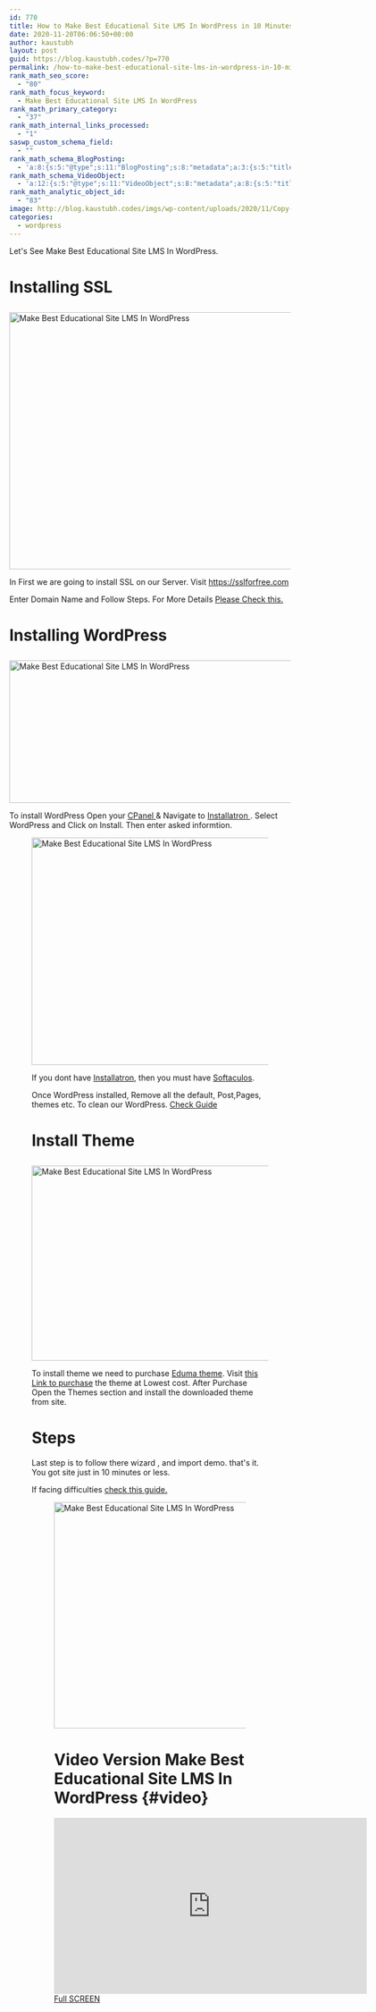 ```yaml
---
id: 770
title: How to Make Best Educational Site LMS In WordPress in 10 Minutes?
date: 2020-11-20T06:06:50+00:00
author: kaustubh
layout: post
guid: https://blog.kaustubh.codes/?p=770
permalink: /how-to-make-best-educational-site-lms-in-wordpress-in-10-minutes/
rank_math_seo_score:
  - "80"
rank_math_focus_keyword:
  - Make Best Educational Site LMS In WordPress
rank_math_primary_category:
  - "37"
rank_math_internal_links_processed:
  - "1"
saswp_custom_schema_field:
  - ""
rank_math_schema_BlogPosting:
  - 'a:8:{s:5:"@type";s:11:"BlogPosting";s:8:"metadata";a:3:{s:5:"title";s:7:"Article";s:4:"type";s:8:"template";s:9:"isPrimary";b:1;}s:8:"headline";s:11:"%seo_title%";s:11:"description";s:17:"%seo_description%";s:13:"datePublished";s:20:"%date(Y-m-dTH:i:sP)%";s:12:"dateModified";s:24:"%modified(Y-m-dTH:i:sP)%";s:5:"image";a:2:{s:5:"@type";s:11:"ImageObject";s:3:"url";s:16:"%post_thumbnail%";}s:6:"author";a:2:{s:5:"@type";s:6:"Person";s:4:"name";s:6:"%name%";}}'
rank_math_schema_VideoObject:
  - 'a:12:{s:5:"@type";s:11:"VideoObject";s:8:"metadata";a:8:{s:5:"title";s:5:"Video";s:4:"type";s:8:"template";s:9:"shortcode";s:15:"s-605750e56c268";s:9:"isPrimary";b:0;s:23:"reviewLocationShortcode";s:24:"[rank_math_rich_snippet]";s:8:"category";s:12:"%categories%";s:4:"tags";s:6:"%tags%";s:15:"isAutoGenerated";b:1;}s:4:"name";s:11:"%seo_title%";s:11:"description";s:17:"%seo_description%";s:10:"uploadDate";s:10:"2020-11-21";s:12:"thumbnailUrl";s:16:"%post_thumbnail%";s:8:"embedUrl";s:56:"https://www.youtube.com/embed/H_0CrDBZApM?feature=oembed";s:10:"contentUrl";s:0:"";s:8:"duration";s:8:"PT12M36S";s:5:"width";s:4:"1280";s:6:"height";s:3:"720";s:16:"isFamilyFriendly";b:1;}'
rank_math_analytic_object_id:
  - "83"
image: http://blog.kaustubh.codes/imgs/wp-content/uploads/2020/11/Copy-of-how-to-create-aws-ec2-instance.png
categories:
  - wordpress
---
```

Let's See Make Best Educational Site LMS In WordPress.

# Installing SSL<figure class="wp-block-image size-large">

<img loading="lazy" width="1024" height="460" src="http://blog.kaustubh.codes/imgs/wp-content/uploads/2020/11/image-11-1024x460.png" alt="Make Best Educational Site LMS In WordPress" class="wp-image-776" srcset="https://blog.kaustubh.codes/imgs/wp-content/uploads/2020/11/image-11-1024x460.png 1024w, https://blog.kaustubh.codes/imgs/wp-content/uploads/2020/11/image-11-300x135.png 300w, https://blog.kaustubh.codes/imgs/wp-content/uploads/2020/11/image-11-768x345.png 768w, https://blog.kaustubh.codes/imgs/wp-content/uploads/2020/11/image-11.png 1104w" sizes="(max-width: 1024px) 100vw, 1024px" /> 

In First we are going to install SSL on our Server. Visit <a aria-label="https://sslforfree.com (opens in a new tab)" href="https://sslforfree.com" target="_blank" rel="noreferrer noopener nofollow" class="rank-math-link">https://sslforfree.com</a>

Enter Domain Name and Follow Steps. For More Details [Please Check this.](#video)

# Installing WordPress<figure class="wp-block-image size-large">

<img loading="lazy" width="648" height="255" src="http://blog.kaustubh.codes/imgs/wp-content/uploads/2020/11/image-12.png" alt="Make Best Educational Site LMS In WordPress" class="wp-image-777" srcset="https://blog.kaustubh.codes/imgs/wp-content/uploads/2020/11/image-12.png 648w, https://blog.kaustubh.codes/imgs/wp-content/uploads/2020/11/image-12-300x118.png 300w" sizes="(max-width: 648px) 100vw, 648px" /> 

To install WordPress Open your <a aria-label="CPanel  (opens in a new tab)" href="https://en.wikipedia.org/wiki/CPANEL" rel="noreferrer noopener nofollow" target="_blank" class="rank-math-link">CPanel </a>& Navigate to <a aria-label="Installatron  (opens in a new tab)" href="https://en.wikipedia.org/wiki/Installatron" target="_blank" rel="noreferrer noopener nofollow" class="rank-math-link">Installatron </a>. Select WordPress and Click on Install. Then enter asked informtion.<figure class="wp-block-image size-large">

<img loading="lazy" width="1024" height="407" src="http://blog.kaustubh.codes/imgs/wp-content/uploads/2020/11/image-13-1024x407.png" alt="Make Best Educational Site LMS In WordPress" class="wp-image-778" srcset="https://blog.kaustubh.codes/imgs/wp-content/uploads/2020/11/image-13-1024x407.png 1024w, https://blog.kaustubh.codes/imgs/wp-content/uploads/2020/11/image-13-300x119.png 300w, https://blog.kaustubh.codes/imgs/wp-content/uploads/2020/11/image-13-768x305.png 768w, https://blog.kaustubh.codes/imgs/wp-content/uploads/2020/11/image-13.png 1112w" sizes="(max-width: 1024px) 100vw, 1024px" /> 

If you dont have <a rel="noreferrer noopener" href="https://en.wikipedia.org/wiki/Installatron" target="_blank">Installatron</a>, then you must have <a aria-label="Softaculos (opens in a new tab)" href="https://en.wikipedia.org/wiki/Softaculos" target="_blank" rel="noreferrer noopener nofollow" class="rank-math-link">Softaculos</a>.

Once WordPress installed, Remove all the default, Post,Pages, themes etc. To clean our WordPress. [Check Guide](#video)

# Install Theme<figure class="wp-block-image size-large">

<img loading="lazy" width="1024" height="349" src="http://blog.kaustubh.codes/imgs/wp-content/uploads/2020/11/image-14-1024x349.png" alt="Make Best Educational Site LMS In WordPress" class="wp-image-779" srcset="https://blog.kaustubh.codes/imgs/wp-content/uploads/2020/11/image-14-1024x349.png 1024w, https://blog.kaustubh.codes/imgs/wp-content/uploads/2020/11/image-14-300x102.png 300w, https://blog.kaustubh.codes/imgs/wp-content/uploads/2020/11/image-14-768x262.png 768w, https://blog.kaustubh.codes/imgs/wp-content/uploads/2020/11/image-14.png 1110w" sizes="(max-width: 1024px) 100vw, 1024px" /> 

To install theme we need to purchase <a href="http://Kaustubh K..com/eduma" target="_blank" aria-label=" (opens in a new tab)" rel="noreferrer noopener sponsored" class="rank-math-link">Eduma theme</a>. Visit <a href="http://Kaustubh K..com/eduma" target="_blank" aria-label=" (opens in a new tab)" rel="noreferrer noopener sponsored" class="rank-math-link">this Link to purchase</a> the theme at Lowest cost. After Purchase Open the Themes section and install the downloaded theme from site.

# Steps

Last step is to follow there wizard , and import demo. that's it. You got site just in 10 minutes or less.

If facing difficulties [check this guide.](#video)<figure class="wp-block-image size-large">

<img loading="lazy" width="1024" height="405" src="http://blog.kaustubh.codes/imgs/wp-content/uploads/2020/11/image-15-1024x405.png" alt="Make Best Educational Site LMS In WordPress" class="wp-image-780" srcset="https://blog.kaustubh.codes/imgs/wp-content/uploads/2020/11/image-15-1024x405.png 1024w, https://blog.kaustubh.codes/imgs/wp-content/uploads/2020/11/image-15-300x119.png 300w, https://blog.kaustubh.codes/imgs/wp-content/uploads/2020/11/image-15-768x304.png 768w, https://blog.kaustubh.codes/imgs/wp-content/uploads/2020/11/image-15.png 1118w" sizes="(max-width: 1024px) 100vw, 1024px" /> 

# Video Version Make Best Educational Site LMS In WordPress {#video}
<iframe width="560" height="315" src="https://www.youtube.com/embed/H_0CrDBZApM" title="YouTube video player" frameborder="0" allow="accelerometer; autoplay; clipboard-write; encrypted-media; gyroscope; picture-in-picture" allowfullscreen></iframe>

<div class="wp-block-buttons">
  <div class="wp-block-button is-style-outline">
    <a class="wp-block-button__link has-white-color has-vivid-cyan-blue-to-vivid-purple-gradient-background has-text-color has-background" href="https://www.youtube.com/watch?v=Ko5hZ5gC7k8&ab_channel=ProgrammingHelp" target="_blank" rel="noreferrer noopener">Full SCREEN</a>
  </div>
</div>